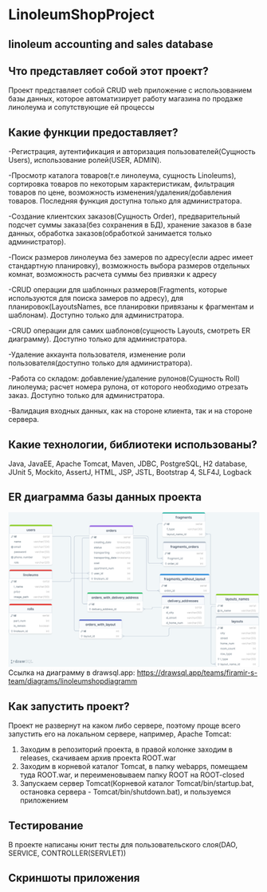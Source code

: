 # LinoleumShopProject
linoleum accounting and sales database
----------------------------
## Что представляет собой этот проект?

Проект представляет собой CRUD web приложение с использованием базы данных, которое автоматизирует работу магазина по продаже линолеума и сопутствующие ей процессы

## Какие функции предоставляет?

-Регистрация, аутентификация и авторизация пользователей(Сущность Users), использование ролей(USER, ADMIN).

-Просмотр каталога товаров(т.е линолеума, сущность Linoleums), сортировка товаров по некоторым характеристикам, фильтрация товаров по цене, возможность изменения/удаления/добавления товаров. Последняя функция доступна только для администратора.

-Создание клиентских заказов(Cущность Order), предварительный подсчет суммы заказа(без сохранения в БД), хранение заказов в базе данных, обработка заказов(обработкой занимается только администратор).

-Поиск размеров линолеума без замеров по адресу(если адрес имеет стандартную планировку), возможность выбора размеров отдельных комнат, возможность расчета суммы без привязки к адресу

-CRUD операции для шаблонных размеров(Fragments, которые используются для поиска замеров по адресу), для планировок(LayoutsNames, все планировки привязаны к фрагментам и шаблонам). Доступно только для администратора.

-CRUD операции для самих шаблонов(сущность Layouts, смотреть ER диаграмму). Доступно только для администратора.

-Удаление аккаунта пользователя, изменение роли пользователя(доступно только для администратора).

-Работа со складом: добавление/удаление рулонов(Сущность Roll) линолеума; расчет номера рулона, от которого необходимо отрезать заказ. Доступно только для администратора.

-Валидация входных данных, как на стороне клиента, так и на стороне сервера.

## Какие технологии, библиотеки использованы?
Java, JavaEE, Apache Tomcat, Maven, JDBC, PostgreSQL, H2 database, JUnit 5, Mockito, AssertJ, HTML, JSP, JSTL, Bootstrap 4, SLF4J, Logback

## ER диаграмма базы данных проекта

![Image](https://github.com/Denis-droid-ops/LinoleumShopProject/blob/master/erd.png)
Ссылка на диаграмму в drawsql.app: https://drawsql.app/teams/firamir-s-team/diagrams/linoleumshopdiagramm

## Как запустить проект?

Проект не развернут на каком либо сервере, поэтому проще всего запустить его на локальном сервере, например, Apache Tomcat:

1) Заходим в репозиторий проекта, в правой колонке заходим в releases, скачиваем архив проекта ROOT.war
2) Заходим в корневой каталог Tomcat, в папку webapps, помещаем туда ROOT.war, и переименовываем папку ROOT на ROOT-closed
3) Запускаем сервер Tomcat(Корневой каталог Tomcat/bin/startup.bat, остановка сервера - Tomcat/bin/shutdown.bat), и пользуемся приложением

## Тестирование

В проекте написаны юнит тесты для пользовательского слоя(DAO, SERVICE, CONTROLLER(SERVLET))

## Скриншоты приложения


   
